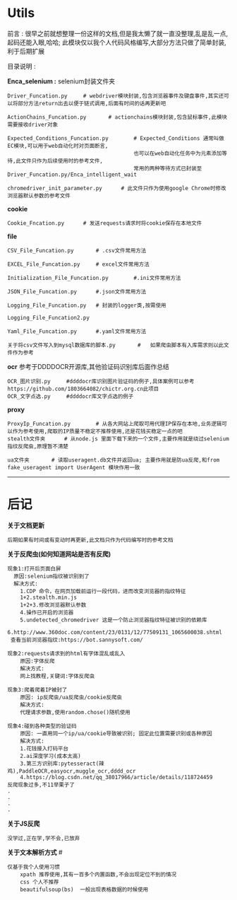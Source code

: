# Utils
前言 : 很早之前就想整理一份这样的文档,但是我太懒了就一直没整理,乱是乱一点,起码还能入眼,哈哈;
此模块仅以我个人代码风格编写,大部分方法只做了简单封装,利于后期扩展

目录说明 : 

**Enca_selenium :** selenium封装文件夹
	
    Driver_Funcation.py		# webdriver模块封装,包含浏览器事件及键盘事件,其实还可以将部分方法return出去以便于链式调用,后面有时间的话再更新吧
    
    ActionChains_Funcation.py		# actionchains模块封装,包含鼠标事件,此模块需要接收driver对象
    
    Expected_Conditions_Funcation.py		# Expected_Conditions 通常叫做EC模块,可以用于web自动化时对页面断言,
    										也可以在web自动化任务中为元素添加等待,此文件只作为后续使用时的参考文件,
                                			常用的两种等待方式已封装至Driver_Funcation.py/Enca_intelligent_wait
    
    chromedriver_init_parameter.py		# 此文件只作为使用google Chrome时修改浏览器默认参数的参考文件
    
**cookie**
            
   	Cookie_Fncation.py		# 发送requests请求时将cookie保存在本地文件
    
**file**
	
    CSV_File_Funcation.py		# .csv文件常用方法
    
   	EXCEL_File_Funcation.py		# excel文件常用方法
    
    Initialization_File_Funcation.py		#.ini文件常用方法
    
    JSON_File_Funcation.py		#.json文件常用方法
    
    Logging_File_Funcation.py	# 封装的logger类,按需使用
    
    Logging_File_Funcation2.py
    
    Yaml_File_Funcation.py		#.yaml文件常用方法
    
    关于将csv文件写入到mysql数据库的脚本.py		#	如果爬虫脚本有入库需求则以此文件作为参考
    
 **ocr** 参考于DDDDOCR开源库,其他验证码识别库后面作总结
 	
    OCR_图片识别.py		#ddddocr库识别图片验证码的例子,具体案例可以参考https://github.com/1803664082/chictr.org.cn此项目
    OCR_文字点选.py		#ddddocr库文字点选的例子
 
 **proxy**
 	
    ProxyIp_Funcation.py		# 从各大网站上爬取可用代理IP保存在本地,业务逻辑可以作为参考使用,爬取的IP质量不稳定不推荐使用,还是花钱买稳定一点的吧    
    stealth文件夹		# 从node.js 里面下载下来的一个文件,主要作用就是绕过selenium指纹反爬虫,原理暂不清楚
    
    ua文件夹		# 读取useragent.db文件并返回ua; 主要作用就是防ua反爬,和from fake_useragent import UserAgent 模块作用一致
    
 
---
 # 后记
 **关于文档更新**
 	
    后期如果有时间或有变动时再更新,此文档只作为代码编写时的参考文档
 **关于反爬虫(如何知道网站是否有反爬)**
 		

    现象1:打开后页面白屏
      原因:selenium指纹被识别到了
      解决方式:
        1.CDP 命令，在网页加载前运行一段代码，进而改变浏览器的指纹特征
        1+2.stealth.min.js
        1+2+3.修改浏览器默认参数
        4.操作已开启的浏览器
        5.undetected_chromedriver 这是一个防止浏览器指纹特征被识别的依赖库
        6.http://www.360doc.com/content/23/0131/12/77509131_1065600038.shtml
     查看当前浏览器指纹:https://bot.sannysoft.com/
     
    现象2:requests请求到的html有字体混乱或乱入
    	原因:字体反爬
   		解决方式:
        网上找教程,关键词:字体反爬虫
        
    现象3:爬着爬着IP被封了
    	原因: ip反爬虫/ua反爬虫/cookie反爬虫
    	解决方式:
        代理请求参数,使用random.chose()随机使用
        
    现象4:碰到各种类型的验证码
    	原因: 一直用同一个ip/ua/cookie导致被识别; 固定此位置需要识别或各种原因
    	解决方式:
        1.花钱接入打码平台
        2.ai深度学习(成本太高)
        3.第三方识别库:pytesseract(辣鸡),PaddleOCR,easyocr,muggle_ocr,dddd_ocr
        4.https://blog.csdn.net/qq_38017966/article/details/118724459
    反爬现象过多,不11举栗子了
    .
    .
    .
    .
    
 **关于JS反爬**
 	
    没学过,正在学,学不会,已放弃
 **关于文本解析方式**
 	#
    
    仅基于我个人使用习惯
    	xpath 推荐使用,其有一百多个内置函数,不会出现定位不到的情况
    	css 个人不推荐
    	beautifulsoup(bs)  一般出现表格数据的时候使用
 
 
    
 

